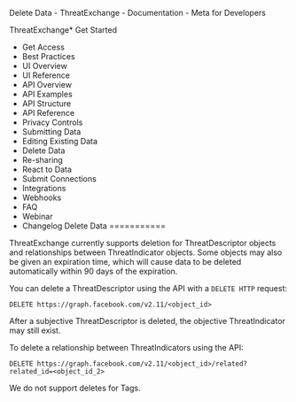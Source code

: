 Delete Data - ThreatExchange - Documentation - Meta for Developers

ThreatExchange* Get Started
* Get Access
* Best Practices
* UI Overview
* UI Reference
* API Overview
* API Examples
* API Structure
* API Reference
* Privacy Controls
* Submitting Data
* Editing Existing Data
* Delete Data
* Re-sharing
* React to Data
* Submit Connections
* Integrations
* Webhooks
* FAQ
* Webinar
* Changelog
Delete Data
===========

ThreatExchange currently supports deletion for ThreatDescriptor objects and relationships between ThreatIndicator objects. Some objects may also be given an expiration time, which will cause data to be deleted automatically within 90 days of the expiration.

You can delete a ThreatDescriptor using the API with a `DELETE HTTP` request:

```
DELETE https://graph.facebook.com/v2.11/<object_id>
```
After a subjective ThreatDescriptor is deleted, the objective ThreatIndicator may still exist.

To delete a relationship between ThreatIndicators using the API:

```
DELETE https://graph.facebook.com/v2.11/<object_id>/related?related_id=<object_id_2>
```
We do not support deletes for Tags.